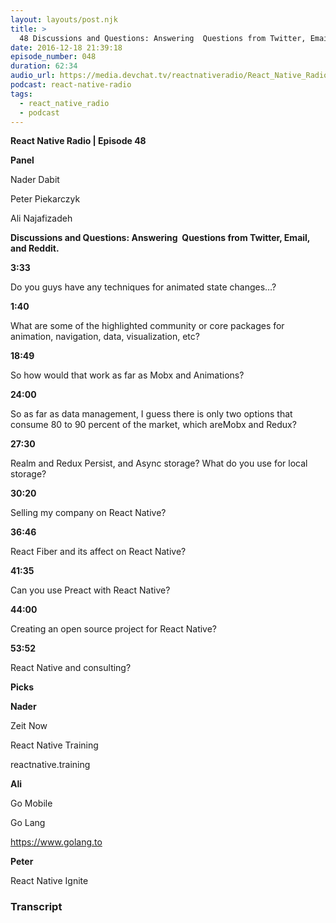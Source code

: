 ```yaml
---
layout: layouts/post.njk
title: >
  48 Discussions and Questions: Answering  Questions from Twitter, Email, and Reddit
date: 2016-12-18 21:39:18
episode_number: 048
duration: 62:34
audio_url: https://media.devchat.tv/reactnativeradio/React_Native_Radio_Episode_48.mp3
podcast: react-native-radio
tags:
  - react_native_radio
  - podcast
---
```


**React Native Radio | Episode 48**

**Panel**

Nader Dabit

Peter Piekarczyk

Ali Najafizadeh

**Discussions and Questions: Answering&nbsp; Questions from Twitter, Email, and Reddit.**

**3:33**

Do you guys have any techniques for animated state changes…?&nbsp;

**1:40**

What are some of the highlighted community or core packages for animation, navigation, data, visualization, etc?

**18:49**

So how would that work as far as Mobx and Animations?

**24:00**

So as far as data management, I guess there is only two options that consume 80 to 90 percent of the market, which areMobx and Redux?

**27:30**

Realm and Redux Persist, and Async storage? What do you use for local storage?

**30:20**

Selling my company on React Native?

**36:46**

React Fiber and its affect on React Native?

**41:35**

Can you use Preact with React Native?

**44:00**

Creating an open source project for React Native?

**53:52**

React Native and consulting?

**Picks**

**Nader**

Zeit Now

React Native Training

reactnative.training

**Ali**

Go Mobile

Go Lang

https://www.golang.to

**Peter**

React Native Ignite

### Transcript
